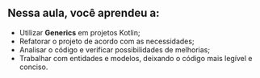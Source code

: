 
## Nessa aula, você aprendeu a:

- Utilizar **Generics** em projetos Kotlin;
- Refatorar o projeto de acordo com as necessidades;
- Analisar o código e verificar possibilidades de melhorias;
- Trabalhar com entidades e modelos, deixando o código mais legível e conciso.